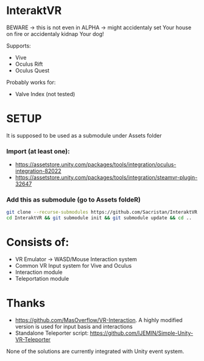 # InteraktVR
BEWARE -> this is not even in ALPHA -> might accidentaly set Your house on fire or accidentaly kidnap Your dog!

Supports:
* Vive
* Oculus Rift
* Oculus Quest

Probably works for:
* Valve Index (not tested)

# SETUP
It is supposed to be used as a submodule under Assets folder

### Import (at least one):
* https://assetstore.unity.com/packages/tools/integration/oculus-integration-82022
* https://assetstore.unity.com/packages/tools/integration/steamvr-plugin-32647

### Add this as submodule (go to Assets foldeR)
```bash
git clone --recurse-submodules https://github.com/Sacristan/InteraktVR.git
cd InteraktVR && git submodule init && git submodule update && cd ..
```

# Consists of:
* VR Emulator -> WASD/Mouse Interaction system 
* Common VR Input system for Vive and Oculus
* Interaction module
* Teleportation module

# Thanks
* https://github.com/MasOverflow/VR-Interaction. A highly modified version is used for input basis and interactions
* Standalone Teleporter script: https://github.com/IJEMIN/Simple-Unity-VR-Teleporter


None of the solutions are currently integrated with Unity event system.

